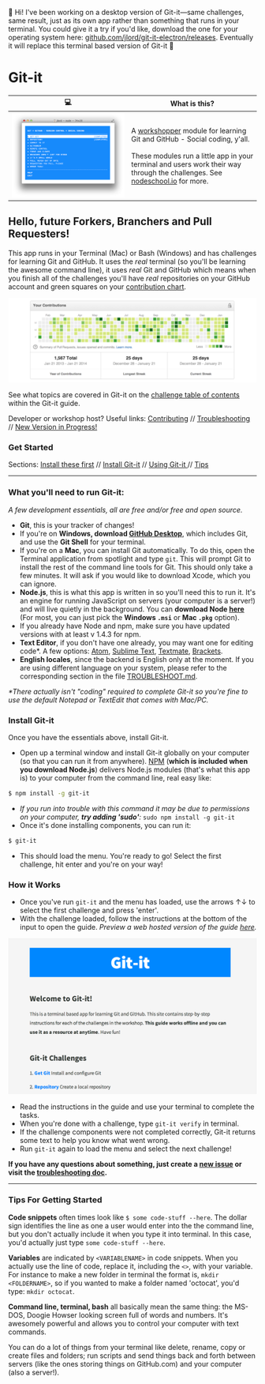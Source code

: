 :wave: Hi! I've been working on a desktop version of Git-it—same challenges, same result, just as its own app rather than something that runs in your terminal. You could give it a try if you'd like, download the one for your operating system here: [github.com/jlord/git-it-electron/releases](http://www.github.com/jlord/git-it-electron/releases). Eventually it will replace this terminal based version of Git-it :pizza:

# Git-it

| :computer: | What is this? |
| --- | --- |
| ![ss](https://raw.githubusercontent.com/jlord/git-it/master/git-it-ss.png) | A [workshopper](https://github.com/rvagg/workshopper) module for learning Git and GitHub - Social coding, y'all. <br><br> These modules run a little app in your terminal and users work their way through the challenges. See [nodeschool.io](http://nodeschool.io) for more.

## Hello, future Forkers, Branchers and Pull Requesters!

This app runs in your Terminal (Mac) or Bash (Windows) and has challenges for learning Git and GitHub. It uses the _real_ terminal (so you'll be learning the awesome command line), it uses _real_ Git and GitHub which means when you finish all of the challenges you'll have _real_ repositories on your GitHub account and green squares on your [contribution chart](https://github.com/blog/1360-introducing-contributions).

![contributions](https://raw.githubusercontent.com/jlord/git-it/master/ghcc.png)

See what topics are covered in Git-it on the [challenge table of contents](http://jlord.github.io/git-it) within the Git-it guide.

Developer or workshop host? Useful links: [Contributing](https://github.com/jlord/git-it/blob/master/CONTRIBUTING.md) //  [Troubleshooting](https://github.com/jlord/git-it/blob/master/TROUBLESHOOT.md) //  [New Version in Progress!](http://github.com/jlord/git-it-electron)

### Get Started

Sections: [Install these first](https://github.com/jlord/git-it/blob/master/README.md#what-youll-need-to-run-git-it) // [Install Git-it](https://github.com/jlord/git-it/blob/master/README.md#install-git-it) // [Using Git-it ](https://github.com/jlord/git-it/blob/master/README.md#how-it-works) // [Tips](https://github.com/jlord/git-it/blob/master/README.md#tips-for-getting-started)

---

### What you'll need to run Git-it:

_A few development essentials, all are free and/or free and open source._

- **Git**, this is your tracker of changes!
 - If you're on **Windows, download [GitHub Desktop](http://desktop.github.com)**, which includes Git, and use the **Git Shell** for your terminal.
 - If you're on a **Mac**, you can install Git automatically. To do this, open the Terminal application from spotlight and type `git`. This will prompt Git to install the rest of the command line tools for Git. This should only take a few minutes. It will ask if you would like to download Xcode, which you can ignore.
- **Node.js**, this is what this app is written in so you'll need this to run it. It's an engine for running JavaScript on servers (your computer is a server!) and will live quietly in the background. You can **download Node [here](http://nodejs.org/en/download/)** (For most, you can just pick the **Windows `.msi`** or **Mac `.pkg`** option).
 - If you already have Node and npm, make sure you have updated versions with at least v 1.4.3 for npm.
- **Text Editor**, if you don't have one already, you may want one for editing code*. A few options: [Atom](http://www.atom.io), [Sublime Text](http://www.sublimetext.com/2), [Textmate](http://macromates.com/download), [Brackets](http://brackets.io/).
- **English locales**, since the backend is English only at the moment. If you are using different language on your system, please refer to the corresponding section in the file [TROUBLESHOOT.md](https://github.com/jlord/git-it/blob/master/TROUBLESHOOT.md).

_*There actually isn't "coding" required to complete Git-it so you're fine to use the default Notepad or TextEdit that comes with Mac/PC._

### Install Git-it

Once you have the essentials above, install Git-it.

- Open up a terminal window and install Git-it globally on your computer (so that you can run it from anywhere). [NPM](http://www.npmjs.org) (**which is included when you download Node.js**) delivers Node.js modules (that's what this app is) to your computer from the command line, real easy like:

```bash
$ npm install -g git-it
```
- _If you run into trouble with this command it may be due to permissions on your computer, **try adding 'sudo'**:_ `sudo npm install -g git-it`
- Once it's done installing components, you can run it:

```bash
$ git-it
```
- This should load the menu. You're ready to go! Select the first challenge, hit enter and you're on your way!

### How it Works

- Once you've run `git-it` and the menu has loaded, use the arrows ↑↓ to select the first challenge and press 'enter'.
- With the challenge loaded, follow the instructions at the bottom of the input to open the guide. _Preview a web hosted version of the guide [here](http://jlord.github.io/git-it)._

![img](https://raw.githubusercontent.com/jlord/git-it/master/guide-ss.png)

- Read the instructions in the guide and use your terminal to complete the tasks.
- When you're done with a challenge, type `git-it verify` in terminal.
- If the challenge components were not completed correctly, Git-it returns some text to help you know what went wrong.
- Run `git-it` again to load the menu and select the next challenge!

**If you have any questions about something, just create a [new issue](https://github.com/jlord/git-it/issues/new) or visit the [troubleshooting doc](https://github.com/jlord/git-it/blob/master/TROUBLESHOOT.md).**

---

### Tips For Getting Started

**Code snippets** often times look like `$ some code-stuff --here`. The dollar sign identifies the line as one a user would enter into the the command line, but you don't actually include it when you type it into terminal. In this case, you'd actually just type `some code-stuff --here`.

**Variables** are indicated by `<VARIABLENAME>` in code snippets. When you actually use the line of code, replace it, including the `<>`, with your variable. For instance to make a new folder in terminal the format is, `mkdir <FOLDERNAME>`, so if you wanted to make a folder named 'octocat', you'd type: `mkdir octocat`.

**Command line, terminal, bash** all basically mean the same thing: the MS-DOS, Doogie Howser looking screen full of words and numbers. It's awesomely powerful and allows you to control your computer with text commands.

You can do a lot of things from your terminal like delete, rename, copy or create files and folders; run scripts and send things back and forth between servers (like the ones storing things on GitHub.com) and your computer (also a server!).
